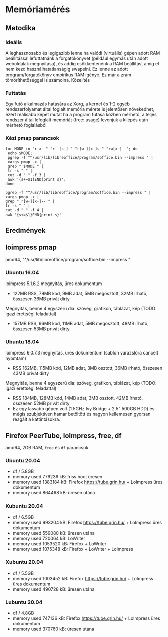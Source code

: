 # Memóriamérés

## Metodika

### Ideális

A leghasznosabb és legigazibb lenne ha valódi (virtuális) gépen adott RAM beállítással lefuttatnánk a forgatókönyvet (például egymás után adott weboldalak megnyitása), és addig csökkentenénk a RAM beállítást amíg el nem kezd használhatatlanságig swapelni. Ez lenne az adott program/forgatókönyv empirikus RAM igénye. Ez már a zram tömöríthetőséggel is számolna.
Közelítés

### Futtatás

Egy futó alkalmazás hatására az Xorg, a kernel és 1-2 egyéb rendszerfolyamat által foglalt memória mérete is jelentősen növekedhet, ezért reálisabb képet mutat ha a program futása közben mérhető, a teljes rendszer által lefoglalt memóriát (free: usage) levonjuk a kilépés után mérhető foglalásból

### Kézi pmap parancsok

```
for MODE in "r-x--" "r--[s-]-" "r[w-][x-]s-" "rw[x-]--"; do
 echo $MODE;
 pgrep -f "^/usr/lib/libreoffice/program/soffice.bin --impress " |
 xargs pmap -x |
 grep " $MODE " |
 tr -s " " |
 cut -d " " -f 3 |
 awk '{s+=$1}END{print s}';
done

pgrep -f "^/usr/lib/libreoffice/program/soffice.bin --impress " |
xargs pmap -x |
grep " r[w-][x-]-- " |
tr -s " " |
cut -d " " -f 4 |
awk '{s+=$1}END{print s}'
```

## Eredmények

## loimpress pmap

amd64, "^/usr/lib/libreoffice/program/soffice.bin --impress "

### Ubuntu 16.04

loimpress 5.1.6.2 megnyitás, üres dokumentum

* 122MB RSS, 79MB kód, 9MB adat, 5MB megosztott, 32MB írható, összesen 36MB privát dirty

Megnyitás, benne 4 egyszerű dia: szöveg, grafikon, táblázat, kép (TODO: igazi érettségi feladattal)

* 157MB RSS, 96MB kód, 11MB adat, 5MB megosztott, 48MB írható, összesen 53MB privát dirty

### Ubuntu 18.04

loimpress 6.0.7.3 megnyitás, üres dokumentum (sablon varázslóra cancelt nyomtam)

* RSS 162MB, 115MB kód, 12MB adat, 3MB osztott, 36MB írható, összesen 43MB privát dirty

Megnyitás, benne 4 egyszerű dia: szöveg, grafikon, táblázat, kép (TODO: igazi érettségi feladattal)

* RSS 184MB, 128MB kód, 14MB adat, 3MB osztott, 42MB írható, összesen 52MB privát dirty
* Ez egy lassabb gépen volt (1.5GHz Ivy Bridge + 2.5" 500GB HDD) és mégis szubjektíven hamar betöltött és nagyon kellemesen gyorsan reagált a kattintásokra.

## Firefox PeerTube, loImpress, free, df

amd64, 2GB RAM, `free` és `df` parancsok

### Ubuntu 20.04

* df / 5.8GB
* memory used 776236 kB: friss boot üresen
* memory used 1383184 kB: Firefox https://tube.grin.hu/ + LoImpress üres dokumentum
* memory used 864468 kB: üresen utána

### Kubuntu 20.04

* df / 6.5GB
* memory used 993204 kB: Firefox https://tube.grin.hu/ + LoImpress üres dokumentum
* memory used 559080 kB: üresen utána
* memory used 720064 kB: LoWriter
* memory used 1053520 kB: Firefox + LoWriter
* memory used 1075348 kB: Firefox + LoWriter + LoImpress

### Xubuntu 20.04

* df / 5.5GB
* memory used 1003452 kB: Firefox https://tube.grin.hu/ + LoImpress üres dokumentum
* memory used 490728 kB: üresen utána

### Lubuntu 20.04

* df / 4.8GB
* memory used 747136 kB: Firefox https://tube.grin.hu/ + LoImpress üres dokumentum
* memory used 370760 kB: üresen utána
